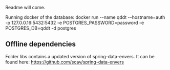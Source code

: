 Readme will come.

Running docker of the database:
docker run --name qddt --hostname=auth -p 127.0.0.16:5432:5432 -e POSTGRES_PASSWORD=password -e POSTGRES_DB=qddt -d postgres

Offline dependencies
--------------------

Folder libs contains a updated version of spring-data-envers.
It can be found here: https://github.com/scav/spring-data-envers